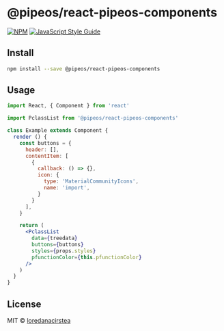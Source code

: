 # @pipeos/react-pipeos-components

>

[![NPM](https://img.shields.io/npm/v/@pipeos/react-pipeos-components.svg)](https://www.npmjs.com/package/@pipeos/react-pipeos-components) [![JavaScript Style Guide](https://img.shields.io/badge/code_style-standard-brightgreen.svg)](https://standardjs.com)

## Install

```bash
npm install --save @pipeos/react-pipeos-components
```

## Usage

```jsx
import React, { Component } from 'react'

import PclassList from '@pipeos/react-pipeos-components'

class Example extends Component {
  render () {
    const buttons = {
      header: [],
      contentItem: [
        {
          callback: () => {},
          icon: {
            type: 'MaterialCommunityIcons',
            name: 'import',
          }
        }
      ],
    }

    return (
      <PclassList
        data={treedata}
        buttons={buttons}
        styles={props.styles}
        pfunctionColor={this.pfunctionColor}
      />
    )
  }
}
```

## License

MIT © [loredanacirstea](https://github.com/loredanacirstea)
